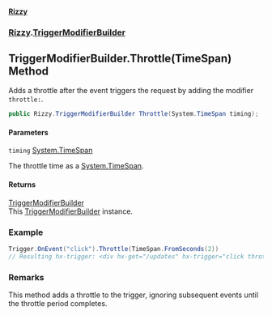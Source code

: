 #### [Rizzy](index.md 'index')
### [Rizzy](Rizzy.md 'Rizzy').[TriggerModifierBuilder](Rizzy.TriggerModifierBuilder.md 'Rizzy.TriggerModifierBuilder')

## TriggerModifierBuilder.Throttle(TimeSpan) Method

Adds a throttle after the event triggers the request by adding the modifier `throttle:`.

```csharp
public Rizzy.TriggerModifierBuilder Throttle(System.TimeSpan timing);
```
#### Parameters

<a name='Rizzy.TriggerModifierBuilder.Throttle(System.TimeSpan).timing'></a>

`timing` [System.TimeSpan](https://docs.microsoft.com/en-us/dotnet/api/System.TimeSpan 'System.TimeSpan')

The throttle time as a [System.TimeSpan](https://docs.microsoft.com/en-us/dotnet/api/System.TimeSpan 'System.TimeSpan').

#### Returns
[TriggerModifierBuilder](Rizzy.TriggerModifierBuilder.md 'Rizzy.TriggerModifierBuilder')  
This [TriggerModifierBuilder](Rizzy.TriggerModifierBuilder.md 'Rizzy.TriggerModifierBuilder') instance.

### Example
  
```csharp  
Trigger.OnEvent("click").Throttle(TimeSpan.FromSeconds(2))  
// Resulting hx-trigger: <div hx-get="/updates" hx-trigger="click throttle:2s">Click Me  
```

### Remarks
This method adds a throttle to the trigger, ignoring subsequent events until the throttle period completes.